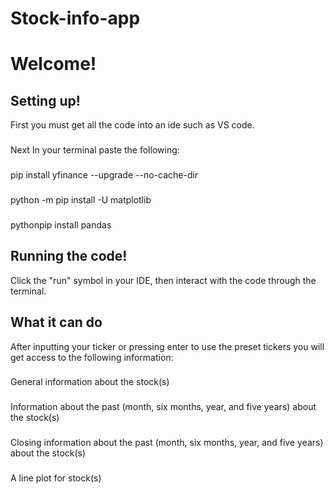 # Stock-info-app

<h1>Welcome!</h1>

<h2>Setting up!</h2>
<p1> First you must get all the code into an ide such as VS code.</p1>
<h3></h3>
<p1> Next In your terminal paste the following:</p1>
<h3></h3>
<p1>pip install yfinance --upgrade --no-cache-dir</p1>
<h3></h3>
<p1>python -m pip install -U matplotlib</p1>
<h3></h3>
<p1>pythonpip install pandas</p1>

<h2>Running the code!</h2>
<p1>Click the "run" symbol in your IDE, then interact with the code through the terminal.</p1>

<h2> What it can do</h2>
<p1> After inputting your ticker or pressing enter to use the preset tickers you will get access to the following information:</p1>
<h3></h3>
<p1>General information about the stock(s)</p1>
<h3></h3>
<p1>Information about the past (month, six months, year, and five years) about the stock(s)</p1>
<h3></h3>
<p1>Closing information about the past (month, six months, year, and five years) about the stock(s)</p1>
<h3></h3>
<p1>A line plot for stock(s)</p1>
